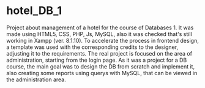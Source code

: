 # hotel_DB_1
 Project about management of a hotel for the course of Databases 1.  It was made using HTML5, CSS, PHP, Js, MySQL, also it was checked that's still working in Xampp (ver. 8.1.10). To accelerate the process in frontend design, a template was used with the corresponding credits to the designer, adjusting it to the requirements. The real project is focused on the area of administration, starting from the login page. As it was a project for a DB course, the main goal was to design the DB from scratch and implement it, also creating some reports using querys with MySQL, that can be viewed in the administration area.

